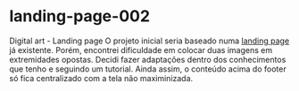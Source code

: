 # landing-page-002
 Digital art - Landing page
    O projeto inicial seria baseado numa <a href="https://dribbble.com/shots/15798662-Product-page-hero-section/attachments/7609872?mode=media" target="_blank">landing page</a> já existente. Porém, encontrei dificuldade em colocar duas imagens em extremidades opostas.
    Decidi fazer adaptações dentro dos conhecimentos que tenho e seguindo um tutorial. Ainda assim, o conteúdo acima do footer só fica centralizado com a tela não maximinizada.